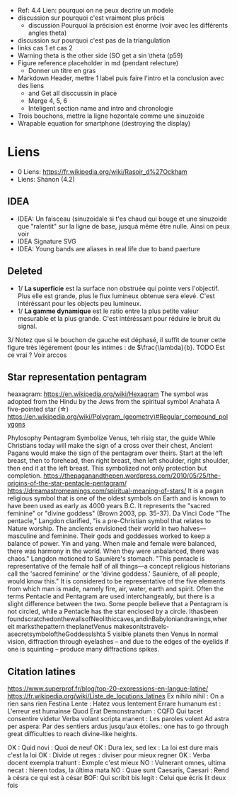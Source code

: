 * Ref: 4.4 Lien: pourquoi on ne peux decrire un modele 
* discussion sur pourquoi c'est vraiment plus précis
  * discussion Pourquoi la précision est énorme (voir avec les différents angles theta)
* discussion sur pourquoi c'est pas de la triangulation
* links cas 1 et cas 2
* Warning theta is the other side (SO get a sin \theta (p59)
* Figure reference placeholder in md (pendant relecture)
  * Donner un titre en gras
* Markdown Header, mettre 1 label puis faire l'intro et la conclusion avec des liens
  * and Get all disccussin in place
  * Merge 4, 5, 6
  * Inteligent section name and intro and chronologie
* Trois bouchons, mettre la ligne hozontale comme une sinuzoide
* Wrapable equation for smartphone (destroying the display)

# Liens

* 0 Liens: https://fr.wikipedia.org/wiki/Rasoir_d%27Ockham
* Liens: Shanon (4.2)

## IDEA

* IDEA: Un faisceau (sinuzoidale si t'es chaud qui bouge et une sinuzoide que "ralentit" sur la ligne de base, jusquà même être nulle. Ainsi on peux voir
* IDEA Signature SVG
* IDEA: Young bands are aliases in real life due to band paerture

## Deleted

* 1/ __La superficie__ est la surface non obstruée qui pointe vers l'objectif. Plus elle est grande, plus le flux lumineux obtenue sera elevé. C'est intéréssant pour les objects peu lumineux.
* 1/ __La gamme dynamique__ est le ratio entre la plus petite valeur mesurable et la plus grande. C'est intéréssant pour réduire le bruit du signal.

3/ Notez que si le bouchon de gauche est déphasé, il suffit de touner cette figure très légérement (pour les intimes : de $\frac{\lambda}{b}. TODO Est ce vrai ? Voir arccos

## Star representation pentagram

heaxagram: https://en.wikipedia.org/wiki/Hexagram
The symbol was adopted from the Hindu by the Jews from the spiritual symbol Anahata
A five-pointed star (☆)
https://en.wikipedia.org/wiki/Polygram_(geometry)#Regular_compound_polygons

Phylosophy Pentagram
Symbolize Venus, teh risig star, the guide
While Christians today will make the sign of a cross over their chest, Ancient Pagans would make the sign of the pentagram over theirs.
Start at the left breast, then to forehead, then right breast, then left shoulder, right shoulder, then end it at the left breast.  This symbolized not only protection but completion.
https://thepaganandthepen.wordpress.com/2010/05/25/the-origins-of-the-star-pentacle-pentagram/
https://dreamastromeanings.com/spiritual-meaning-of-stars/
It is a pagan religious symbol that is one of the oldest symbols on Earth and is known to have been used as early as 4000 years B.C. It represents the "sacred feminine" or "divine goddess" (Brown 2003, pp. 35-37).
Da Vinci Code
"The pentacle," Langdon clarified, "is a pre-Christian symbol that relates to Nature worship. The
ancients envisioned their world in two halves—masculine and feminine. Their gods and goddesses
worked to keep a balance of power. Yin and yang. When male and female were balanced, there
was harmony in the world. When they were unbalanced, there was chaos." Langdon motioned to
Saunière's stomach. "This pentacle is representative of the female half of all things—a concept
religious historians call the 'sacred feminine' or the 'divine goddess.' Saunière, of all people, would
know this."
 It is considered to be representative of the five elements from which man is made, namely fire, air, water, earth and spirit. Often the terms Pentacle and Pentagram are used interchangeably, but there is a slight difference between the two. Some people believe that a Pentagram is not circled, while a Pentacle has the star enclosed by a circle.
 Ithasbeen foundscratchedonthewallsofNeolithiccaves,andinBabyloniandrawings,whereit marksthepattern theplanetVenus makesonitstravels-asecretsymboloftheGoddessIshta
 5 visible planets then Venus
 In normal vision, diffraction through eyelashes – and due to the edges of the eyelids if one is squinting – produce many diffractions spikes.


## Citation latines
https://www.superprof.fr/blog/top-20-expressions-en-langue-latine/
https://fr.wikipedia.org/wiki/Liste_de_locutions_latines
Ex nihilo nihil : On a rien sans rien
Festina Lente : Hatez vous lentement
Errare humanum est : L'erreur est humainse
Quod Erat Demonstrandum  : CQFD
Qui tacet consentire videtur
Verba volant scripta manent : Les paroles volent
Ad astra per aspera: Par des sentiers ardus jusqu'aux étoiles.: one has to go through great difficulties to reach divine-like heights.

OK : Quid novi : Quoi de neuf
OK : Dura lex, sed lex : La loi est dure mais c'est la loi
OK : Divide ut reges : diviser pour mieux regner
OK : Verba docent exempla trahunt : Exmple c'est mieux
NO : Vulnerant omnes, ultima necat :  hieren todas, la última mata
NO : Quae sunt Caesaris, Caesari : Rend à césra ce qui est à césar
BOF: Qui scribit bis legit : Celui que écris lit deux fois 
